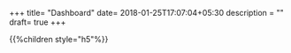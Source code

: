 +++
title= "Dashboard"
date= 2018-01-25T17:07:04+05:30
description = ""
draft= true
+++


{{%children style="h5"%}}
